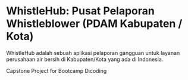 # WhistleHub: Pusat Pelaporan Whistleblower (PDAM Kabupaten / Kota)

WhistleHub adalah sebuah aplikasi pelaporan gangguan untuk layanan perusahaan air bersih di Kabupaten/Kota yang ada di Indonesia. 

Capstone Project for Bootcamp Dicoding

